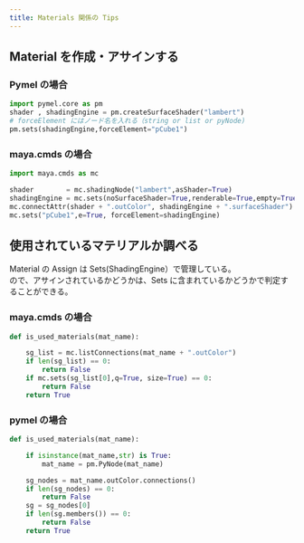 ```yaml
---
title: Materials 関係の Tips
---
```


## Material を作成・アサインする

### Pymel の場合

```python
import pymel.core as pm
shader , shadingEngine = pm.createSurfaceShader("lambert")
# forceElement にはノード名を入れる（string or list or pyNode)
pm.sets(shadingEngine,forceElement="pCube1")
```

### maya.cmds の場合

```python
import maya.cmds as mc

shader        = mc.shadingNode("lambert",asShader=True)
shadingEngine = mc.sets(noSurfaceShader=True,renderable=True,empty=True)
mc.connectAttr(shader + ".outColor", shadingEngine + ".surfaceShader")
mc.sets("pCube1",e=True, forceElement=shadingEngine)
```

## 使用されているマテリアルか調べる

Material の Assign は Sets(ShadingEngine）で管理している。  
ので、アサインされているかどうかは、Sets に含まれているかどうかで判定することができる。

### maya.cmds の場合

```python
def is_used_materials(mat_name):

    sg_list = mc.listConnections(mat_name + ".outColor")
    if len(sg_list) == 0:
        return False
    if mc.sets(sg_list[0],q=True, size=True) == 0:
        return False
    return True
```

### pymel の場合

```python
def is_used_materials(mat_name):

    if isinstance(mat_name,str) is True:
        mat_name = pm.PyNode(mat_name)

    sg_nodes = mat_name.outColor.connections()
    if len(sg_nodes) == 0:
        return False
    sg = sg_nodes[0]
    if len(sg.members()) == 0:
        return False
    return True
```
